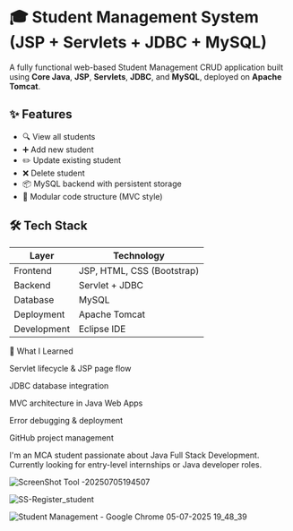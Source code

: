 # 🎓 Student Management System (JSP + Servlets + JDBC + MySQL)

A fully functional web-based Student Management CRUD application built using **Core Java**, **JSP**, **Servlets**, **JDBC**, and **MySQL**, deployed on **Apache Tomcat**.


## ✨ Features

- 🔍 View all students
- ➕ Add new student
- ✏️ Update existing student
- ❌ Delete student
- 📦 MySQL backend with persistent storage
- 🧩 Modular code structure (MVC style)

## 🛠️ Tech Stack

| Layer        | Technology                 |
|--------------|----------------------------|
| Frontend     | JSP, HTML, CSS (Bootstrap) |
| Backend      | Servlet + JDBC             |
| Database     | MySQL                      |
| Deployment   | Apache Tomcat              |
| Development  | Eclipse IDE                |


📌 What I Learned

Servlet lifecycle & JSP page flow

JDBC database integration

MVC architecture in Java Web Apps

Error debugging & deployment

GitHub project management

I'm an MCA student passionate about Java Full Stack Development.
Currently looking for entry-level internships or Java developer roles.

![ScreenShot Tool -20250705194507](https://github.com/user-attachments/assets/13f1977b-6e7c-4de7-a285-ae3c8cefdb56)

![SS-Register_student](https://github.com/user-attachments/assets/3a1bd122-c0c8-46eb-9032-79c0880a6ad1)

![Student Management - Google Chrome 05-07-2025 19_48_39](https://github.com/user-attachments/assets/6a5c8874-26f7-4631-8107-00582c288e97)
